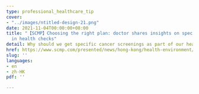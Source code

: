 ```yaml
---
type: professional_healthcare_tip
cover:
- "../images/ntitled-design-21.png"
date: 2021-11-04T00:00:00+08:00
title: "【SCMP】Choosing the right plan: doctor shares insights on specific cancer screening
  in health checks"
detail: Why should we get specific cancer screenings as part of our health checks?
href: https://www.scmp.com/presented/news/hong-kong/health-environment/topics/cancer-screenings/article/3106575/choosing-right
slug: ''
languages:
- en
- zh-HK
pdf: ''

---
```

